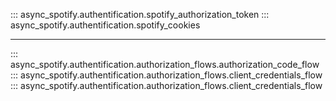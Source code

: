 ::: async_spotify.authentification.spotify_authorization_token
::: async_spotify.authentification.spotify_cookies

---

::: async_spotify.authentification.authorization_flows.authorization_code_flow
::: async_spotify.authentification.authorization_flows.client_credentials_flow
::: async_spotify.authentification.authorization_flows.client_credentials_flow
